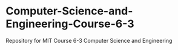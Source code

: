 # Computer-Science-and-Engineering-Course-6-3
Repository for MIT Course 6-3 Computer Science and Engineering
